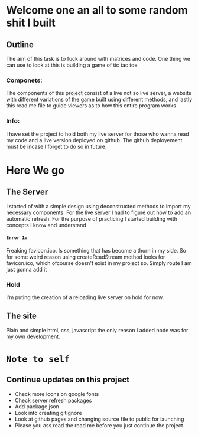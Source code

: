 # Welcome one an all to some random shit I built

## Outline

The aim of this task is to fuck around with matrices and code. One thing
we can use to look at this is building a game of tic tac toe

### Componets:

The components of this project consist of a live not so live server, a website
with different variations of the game built using different methods, and lastly
this read me file to guide viewers as to how this entire program works

### Info:

I have set the project to hold both my live server for those who wanna read 
my code and a live version deployed on github. The github deployement must be
incase I forget to do so in future.


# Here We go

## The Server

I started of with a simple design using deconstructed methods to import my 
necessary components. For the live server I had to figure out how to add an 
automatic refresh. For the purpose of practicing I started building with concepts
I know and understand

#### `Error 1: `

Freaking favicon.ico. Is something that has become a thorn in my side. So for 
some weird reason using createReadStream method looks for favicon.ico, which 
ofcourse doesn't exist in my project so. Simply route I am just gonna add it

### Hold
I'm puting the creation of a reloading live server on hold for now.

## The site
Plain and simple html, css, javascript the only reason I added node was for my own development.


# `Note to self`
## Continue updates on this project
* Check more icons on google fonts
* Check server refresh packages
* Add package.json
* Look into creating gitignore
* Look at github pages and changing source file to public for launching
* Please you ass read the read me before you just continue the project